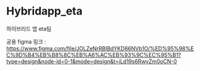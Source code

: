 # Hybridapp_eta
하이브리드 앱 eta팀

공용 figma 링크 :
https://www.figma.com/file/JOLZeNrRBlBdYKD66NVb1O/%ED%95%98%EC%9D%B4%EB%B8%8C%EB%A6%AC%EB%93%9C%EC%95%B1?type=design&node-id=0-1&mode=design&t=iLd19s6RwvZm0oCN-0
